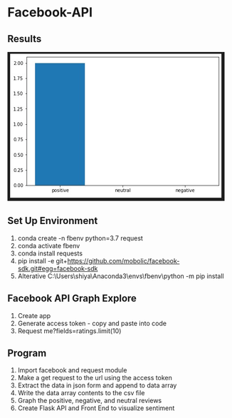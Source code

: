 # Facebook-API
## Results
![Results](https://github.com/shiyanboxer/Facebook-API/blob/main/Screenshot%202020-11-03%20124459.jpg)

## Set Up Environment
1. conda create -n fbenv python=3.7 request
3. conda activate fbenv
4. conda install requests
5. pip install -e git+https://github.com/mobolic/facebook-sdk.git#egg=facebook-sdk
6. Alterative C:\Users\shiya\Anaconda3\envs\fbenv\python -m pip install <package-name>

## Facebook API Graph Explore
1. Create app
2. Generate access token - copy and paste into code
3. Request me?fields=ratings.limit(10)

## Program 
1. Import facebook and request module
2. Make a get request to the url using the access token 
3. Extract the data in json form and append to data array
4. Write the data array contents to the csv file
5. Graph the positive, negative, and neutral reviews
6. Create Flask API and Front End to visualize sentiment
